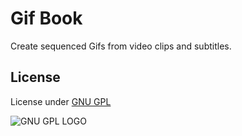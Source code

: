 # Gif Book
Create sequenced Gifs from video clips and subtitles.


## License
License under [GNU GPL](http://www.gnu.org/licenses/gpl.txt)

![GNU GPL LOGO](http://www.gnu.org/graphics/gplv3-127x51.png)





